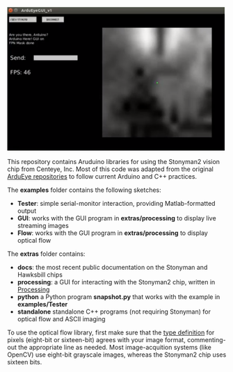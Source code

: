 <img src="ardueye.png" width=500>

This repository contains Aruduino libraries for using the Stonyman2 vision chip from Centeye, Inc.
Most of this code was adapted from the original [ArduEye repositories](https://github.com/ArduEye) 
to follow current Arduino and C++ practices.

The <b>examples</b> folder contains the following sketches:
<ul>
<li> <b>Tester</b>: simple serial-monitor interaction, providing Matlab-formatted output
<li> <b>GUI</b>: works with the GUI program in <b>extras/processing</b> to display live streaming images
<li> <b>Flow</b>: works with the GUI program in <b>extras/processing</b> to display optical flow
</ul>

The <b>extras</b> folder contains:
<ul>
<li> <b>docs</b>: the most recent public documentation on the Stonyman and Hawksbill chips
<li> <b>processing</b>: a GUI for interacting with the Stonyman2 chip, written in 
<a href="https://processing.org/">Processing</a>
<li> <b>python</b> a Python program <b>snapshot.py</b> that works with the example in <b>examples/Tester</b>
<li> <b>standalone</b> standalone C++ programs (not requiring Stonyman) for optical flow and ASCII imaging
</ul>

To use the optical flow library, first make sure that the [type definition](src/OpticalFlow.h#L36-L39) for pixels (eight-bit or sixteen-bit) agrees
with your image format, commenting-out the appropriate line as needed.  Most image-acquition systems (like OpenCV) use eight-bit grayscale
images, whereas the Stonyman2 chip uses sixteen bits.

